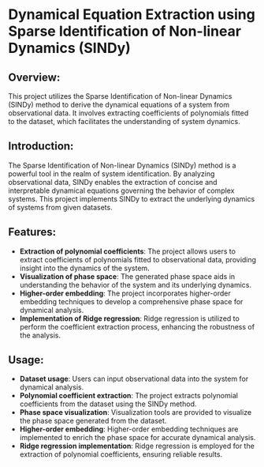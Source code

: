 # Dynamical Equation Extraction using Sparse Identification of Non-linear Dynamics (SINDy)

## Overview:

This project utilizes the Sparse Identification of Non-linear Dynamics (SINDy) method to derive the dynamical equations of a system from observational data. It involves extracting coefficients of polynomials fitted to the dataset, which facilitates the understanding of system dynamics.

## Introduction:
    
The Sparse Identification of Non-linear Dynamics (SINDy) method is a powerful tool in the realm of system identification. By analyzing observational data, SINDy enables the extraction of concise and interpretable dynamical equations governing the behavior of complex systems. This project implements SINDy to extract the underlying dynamics of systems from given datasets.

## Features:

- **Extraction of polynomial coefficients**: The project allows users to extract coefficients of polynomials fitted to observational data, providing insight into the dynamics of the system.
- **Visualization of phase space**: The generated phase space aids in understanding the behavior of the system and its underlying dynamics.
- **Higher-order embedding**: The project incorporates higher-order embedding techniques to develop a comprehensive phase space for dynamical analysis.
- **Implementation of Ridge regression**: Ridge regression is utilized to perform the coefficient extraction process, enhancing the robustness of the analysis.

## Usage:

- **Dataset usage**: Users can input observational data into the system for dynamical analysis.
- **Polynomial coefficient extraction**: The project extracts polynomial coefficients from the dataset using the SINDy method.
- **Phase space visualization**: Visualization tools are provided to visualize the phase space generated from the dataset.
- **Higher-order embedding**: Higher-order embedding techniques are implemented to enrich the phase space for accurate dynamical analysis.
- **Ridge regression implementation**: Ridge regression is employed for the extraction of polynomial coefficients, ensuring reliable results.
